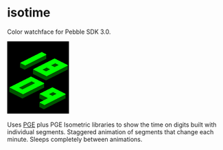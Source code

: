# isotime

Color watchface for Pebble SDK 3.0.

![screenshot](screenshots/screenshot.png)

Uses [PGE](https://github.com/C-D-Lewis/pge) plus PGE Isometric libraries to
show the time on digits built with individual segments. Staggered animation of
segments that change each minute. Sleeps completely between animations.
